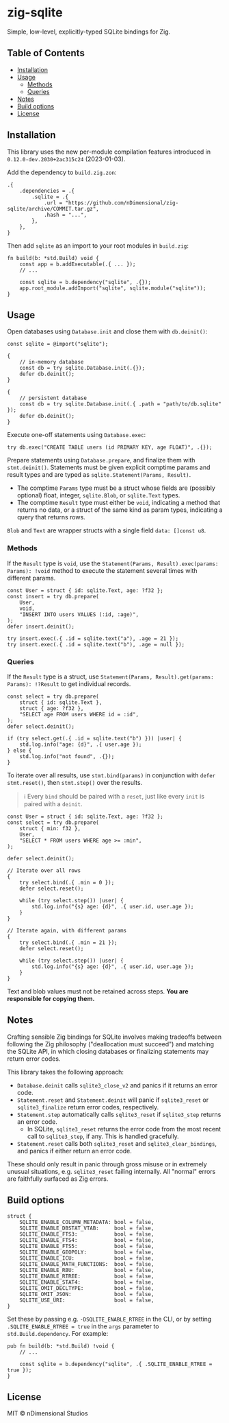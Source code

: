# zig-sqlite

Simple, low-level, explicitly-typed SQLite bindings for Zig.

## Table of Contents

- [Installation](#installation)
- [Usage](#usage)
  - [Methods](#methods)
  - [Queries](#queries)
- [Notes](#notes)
- [Build options](#build-options)
- [License](#license)

## Installation

This library uses the new per-module compilation features introduced in `0.12.0-dev.2030+2ac315c24` (2023-01-03).

Add the dependency to `build.zig.zon`:

```zig
.{
    .dependencies = .{
        .sqlite = .{
            .url = "https://github.com/nDimensional/zig-sqlite/archive/COMMIT.tar.gz",
            .hash = "...",
        },
    },
}
```

Then add `sqlite` as an import to your root modules in `build.zig`:

```zig
fn build(b: *std.Build) void {
    const app = b.addExecutable(.{ ... });
    // ...

    const sqlite = b.dependency("sqlite", .{});
    app.root_module.addImport("sqlite", sqlite.module("sqlite"));
}
```

## Usage

Open databases using `Database.init` and close them with `db.deinit()`:

```zig
const sqlite = @import("sqlite");

{
    // in-memory database
    const db = try sqlite.Database.init(.{});
    defer db.deinit();
}

{
    // persistent database
    const db = try sqlite.Database.init(.{ .path = "path/to/db.sqlite" });
    defer db.deinit();
}
```

Execute one-off statements using `Database.exec`:

```zig
try db.exec("CREATE TABLE users (id PRIMARY KEY, age FLOAT)", .{});
```

Prepare statements using `Database.prepare`, and finalize them with `stmt.deinit()`. Statements must be given explicit comptime params and result types and are typed as `sqlite.Statement(Params, Result)`.

- The comptime `Params` type must be a struct whose fields are (possibly optional) float, integer, `sqlite.Blob`, or `sqlite.Text` types.
- The comptime `Result` type must either be `void`, indicating a method that returns no data, or a struct of the same kind as param types, indicating a query that returns rows.

`Blob` and `Text` are wrapper structs with a single field `data: []const u8`.

### Methods

If the `Result` type is `void`, use the `Statement(Params, Result).exec(params: Params): !void` method to execute the statement several times with different params.

```zig
const User = struct { id: sqlite.Text, age: ?f32 };
const insert = try db.prepare(
    User,
    void,
    "INSERT INTO users VALUES (:id, :age)",
);
defer insert.deinit();

try insert.exec(.{ .id = sqlite.text("a"), .age = 21 });
try insert.exec(.{ .id = sqlite.text("b"), .age = null });
```

### Queries

If the `Result` type is a struct, use `Statement(Params, Result).get(params: Params): !?Result` to get individual records.

```
const select = try db.prepare(
    struct { id: sqlite.Text },
    struct { age: ?f32 },
    "SELECT age FROM users WHERE id = :id",
);
defer select.deinit();

if (try select.get(.{ .id = sqlite.text("b") })) |user| {
    std.log.info("age: {d}", .{ user.age });
} else {
    std.log.info("not found", .{});
}
```

To iterate over all results, use `stmt.bind(params)` in conjunction with `defer stmt.reset()`, then `stmt.step()` over the results.

> ℹ️ Every `bind` should be paired with a `reset`, just like every `init` is paired with a `deinit`.

```zig
const User = struct { id: sqlite.Text, age: ?f32 };
const select = try db.prepare(
    struct { min: f32 },
    User,
    "SELECT * FROM users WHERE age >= :min",
);

defer select.deinit();

// Iterate over all rows
{
    try select.bind(.{ .min = 0 });
    defer select.reset();

    while (try select.step()) |user| {
        std.log.info("{s} age: {d}", .{ user.id, user.age });
    }
}

// Iterate again, with different params
{
    try select.bind(.{ .min = 21 });
    defer select.reset();

    while (try select.step()) |user| {
        std.log.info("{s} age: {d}", .{ user.id, user.age });
    }
}
```

Text and blob values must not be retained across steps. **You are responsible for copying them.**

## Notes

Crafting sensible Zig bindings for SQLite involves making tradeoffs between following the Zig philosophy ("deallocation must succeed") and matching the SQLite API, in which closing databases or finalizing statements may return error codes.

This library takes the following approach:

- `Database.deinit` calls `sqlite3_close_v2` and panics if it returns an error code.
- `Statement.reset` and `Statement.deinit` will panic if `sqlite3_reset` or `sqlite3_finalize` return error codes, respectively.
- `Statement.step` automatically calls `sqlite3_reset` if `sqlite3_step` returns an error code.
  - In SQLite, `sqlite3_reset` returns the error code from the most recent call to `sqlite3_step`, if any. This is handled gracefully.
- `Statement.reset` calls both `sqlite3_reset` and `sqlite3_clear_bindings`, and panics if either return an error code.

These should only result in panic through gross misuse or in extremely unusual situations, e.g. `sqlite3_reset` failing internally. All "normal" errors are faithfully surfaced as Zig errors.

## Build options

```zig
struct {
    SQLITE_ENABLE_COLUMN_METADATA: bool = false,
    SQLITE_ENABLE_DBSTAT_VTAB:     bool = false,
    SQLITE_ENABLE_FTS3:            bool = false,
    SQLITE_ENABLE_FTS4:            bool = false,
    SQLITE_ENABLE_FTS5:            bool = false,
    SQLITE_ENABLE_GEOPOLY:         bool = false,
    SQLITE_ENABLE_ICU:             bool = false,
    SQLITE_ENABLE_MATH_FUNCTIONS:  bool = false,
    SQLITE_ENABLE_RBU:             bool = false,
    SQLITE_ENABLE_RTREE:           bool = false,
    SQLITE_ENABLE_STAT4:           bool = false,
    SQLITE_OMIT_DECLTYPE:          bool = false,
    SQLITE_OMIT_JSON:              bool = false,
    SQLITE_USE_URI:                bool = false,
}
```

Set these by passing e.g. `-DSQLITE_ENABLE_RTREE` in the CLI, or by setting `.SQLITE_ENABLE_RTREE = true` in the `args` parameter to `std.Build.dependency`. For example:

```zig
pub fn build(b: *std.Build) !void {
    // ...

    const sqlite = b.dependency("sqlite", .{ .SQLITE_ENABLE_RTREE = true });
}
```

## License

MIT © nDimensional Studios
